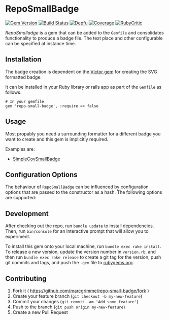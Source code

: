 # RepoSmallBadge

[![Gem Version](https://badge.fury.io/rb/repo-small-badge.svg)](https://badge.fury.io/rb/repo-small-badge)
[![Build Status](https://api.travis-ci.org/MarcGrimme/repo-small-badge.svg?branch=master)](https://secure.travis-ci.org/MarcGrimme/repo-small-badge)
[![Depfu](https://badges.depfu.com/badges/e794da00404482f66ce7ca05eea9640b/count.svg)](https://depfu.com/github/MarcGrimme/repo-small-badge?project_id=6915)
[![Coverage](https://marcgrimme.github.io/repo-small-badge/badges/coverage_badge_total.svg)](https://marcgrimme.github.io/repo-small-badge/coverage/index.html)
[![RubyCritic](https://marcgrimme.github.io/repo-small-badge/badges/rubycritic_badge_score.svg)](https://marcgrimme.github.io/repo-small-badge/tmp/rubycritic/overview.html)

*RepoSmalladge* is a gem that can be added to the `Gemfile` and consolidates functionality to produce a badge file.
The text place and other configurable can be specified at instance time.

## Installation

The badge creation is dependent on the [Victor gem](https://github.com/DannyBen/victor) for creating the SVG formatted badge.

It can be installed in your Ruby library or rails app as part of the `Gemfile` as follows.

```
# In your gemfile
gem 'repo-small-badge', :require => false
```

## Usage

Most propably you need a surrounding formatter for a different badge you want to create and this gem is implicitly required.

Examples are:
* [SimpleCovSmallBadge](https://github.com/MarcGrimme/simplecov-small-badge)

## Configuration Options

The behaviour of `RepoSmallBadge` can be influenced by configuration options that are passed to the constructor as a hash.
The following options are supported:

## Development

After checking out the repo, run `bundle update` to install dependencies. Then, run `bin/console` for an interactive prompt that will allow you to experiment.

To install this gem onto your local machine, run `bundle exec rake install`. To release a new version, update the version number in `version.rb`, and then run `bundle exec rake release` to create a git tag for the version, push git commits and tags, and push the `.gem` file to [rubygems.org](https://rubygems.org).

## Contributing

1. Fork it ( https://github.com/marcgrimme/repo-small-badge/fork )
2. Create your feature branch (`git checkout -b my-new-feature`)
3. Commit your changes (`git commit -am 'Add some feature'`)
4. Push to the branch (`git push origin my-new-feature`)
5. Create a new Pull Request
